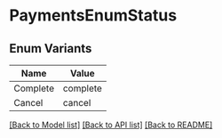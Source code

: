 # PaymentsEnumStatus

## Enum Variants

| Name | Value |
|---- | -----|
| Complete | complete |
| Cancel | cancel |


[[Back to Model list]](../README.md#documentation-for-models) [[Back to API list]](../README.md#documentation-for-api-endpoints) [[Back to README]](../README.md)


